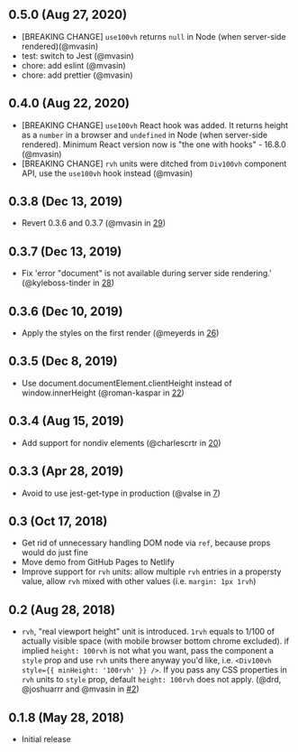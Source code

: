 ## 0.5.0 (Aug 27, 2020)
- [BREAKING CHANGE] `use100vh` returns `null` in Node (when server-side rendered)(@mvasin)
- test: switch to Jest (@mvasin)
- chore: add eslint (@mvasin)
- chore: add prettier (@mvasin)

## 0.4.0 (Aug 22, 2020)

- [BREAKING CHANGE] `use100vh` React hook was added. It returns height as a `number` in a browser and `undefined` in Node (when server-side rendered). Minimum React version now is "the one with hooks" - 16.8.0 (@mvasin)
- [BREAKING CHANGE] `rvh` units were ditched from `Div100vh` component API, use the `use100vh` hook instead (@mvasin)

## 0.3.8 (Dec 13, 2019)

- Revert 0.3.6 and 0.3.7 (@mvasin in [29](https://github.com/mvasin/react-div-100vh/pull/29))

## 0.3.7 (Dec 13, 2019)

- Fix 'error "document" is not available during server side rendering.' (@kyleboss-tinder in [28](https://github.com/mvasin/react-div-100vh/pull/28))

## 0.3.6 (Dec 10, 2019)

- Apply the styles on the first render (@meyerds in [26](https://github.com/mvasin/react-div-100vh/pull/26))

## 0.3.5 (Dec 8, 2019)

- Use document.documentElement.clientHeight instead of window.innerHeight (@roman-kaspar in [22](https://github.com/mvasin/react-div-100vh/pull/22))

## 0.3.4 (Aug 15, 2019)

- Add support for nondiv elements (@charlescrtr in [20](https://github.com/mvasin/react-div-100vh/pull/20))

## 0.3.3 (Apr 28, 2019)

- Avoid to use jest-get-type in production (@valse in [7](https://github.com/mvasin/react-div-100vh/pull/7))

## 0.3 (Oct 17, 2018)

- Get rid of unnecessary handling DOM node via `ref`, because props would do just fine
- Move demo from GitHub Pages to Netlify
- Improve support for `rvh` units: allow multiple `rvh` entries in a propersty value, allow `rvh` mixed with other values (i.e. `margin: 1px 1rvh`)

## 0.2 (Aug 28, 2018)

- `rvh`, "real viewport height" unit is introduced. `1rvh` equals to 1/100 of actually visible space (with mobile browser bottom chrome excluded). if implied `height: 100rvh` is not what you want, pass the component a `style` prop and use `rvh` units there anyway you'd like, i.e. `<Div100vh style={{ minHeight: '100rvh' }} />`. If you pass any CSS properties in `rvh` units to `style` prop, default `height: 100rvh` does not apply. (@drd, @joshuarrr and @mvasin in [#2](https://github.com/mvasin/react-div-100vh/pull/2))

## 0.1.8 (May 28, 2018)

- Initial release
